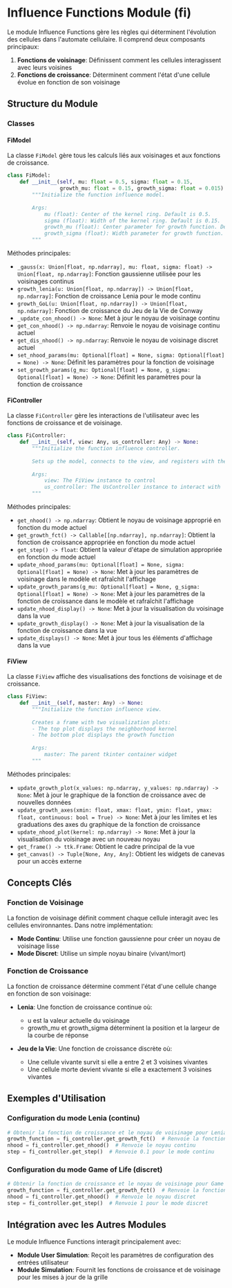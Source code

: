 # Influence Functions Module (fi)

Le module Influence Functions gère les règles qui déterminent l'évolution des cellules dans l'automate cellulaire. Il comprend deux composants principaux:

1. **Fonctions de voisinage**: Définissent comment les cellules interagissent avec leurs voisines
2. **Fonctions de croissance**: Déterminent comment l'état d'une cellule évolue en fonction de son voisinage

## Structure du Module

### Classes

#### FiModel

La classe `FiModel` gère tous les calculs liés aux voisinages et aux fonctions de croissance.

```python
class FiModel:
    def __init__(self, mu: float = 0.5, sigma: float = 0.15, 
                 growth_mu: float = 0.15, growth_sigma: float = 0.015) -> None:
        """Initialize the function influence model.
        
        Args:
            mu (float): Center of the kernel ring. Default is 0.5.
            sigma (float): Width of the kernel ring. Default is 0.15.
            growth_mu (float): Center parameter for growth function. Default is 0.15.
            growth_sigma (float): Width parameter for growth function. Default is 0.015.
        """
```

Méthodes principales:

- `_gauss(x: Union[float, np.ndarray], mu: float, sigma: float) -> Union[float, np.ndarray]`: Fonction gaussienne utilisée pour les voisinages continus
- `growth_lenia(u: Union[float, np.ndarray]) -> Union[float, np.ndarray]`: Fonction de croissance Lenia pour le mode continu
- `growth_GoL(u: Union[float, np.ndarray]) -> Union[float, np.ndarray]`: Fonction de croissance du Jeu de la Vie de Conway
- `_update_con_nhood() -> None`: Met à jour le noyau de voisinage continu
- `get_con_nhood() -> np.ndarray`: Renvoie le noyau de voisinage continu actuel
- `get_dis_nhood() -> np.ndarray`: Renvoie le noyau de voisinage discret actuel
- `set_nhood_params(mu: Optional[float] = None, sigma: Optional[float] = None) -> None`: Définit les paramètres pour la fonction de voisinage
- `set_growth_params(g_mu: Optional[float] = None, g_sigma: Optional[float] = None) -> None`: Définit les paramètres pour la fonction de croissance

#### FiController

La classe `FiController` gère les interactions de l'utilisateur avec les fonctions de croissance et de voisinage.

```python
class FiController:
    def __init__(self, view: Any, us_controller: Any) -> None:
        """Initialize the function influence controller.
        
        Sets up the model, connects to the view, and registers with the user simulation controller.
        
        Args:
            view: The FiView instance to control
            us_controller: The UsController instance to interact with
        """
```

Méthodes principales:

- `get_nhood() -> np.ndarray`: Obtient le noyau de voisinage approprié en fonction du mode actuel
- `get_growth_fct() -> Callable[[np.ndarray], np.ndarray]`: Obtient la fonction de croissance appropriée en fonction du mode actuel
- `get_step() -> float`: Obtient la valeur d'étape de simulation appropriée en fonction du mode actuel
- `update_nhood_params(mu: Optional[float] = None, sigma: Optional[float] = None) -> None`: Met à jour les paramètres de voisinage dans le modèle et rafraîchit l'affichage
- `update_growth_params(g_mu: Optional[float] = None, g_sigma: Optional[float] = None) -> None`: Met à jour les paramètres de la fonction de croissance dans le modèle et rafraîchit l'affichage
- `update_nhood_display() -> None`: Met à jour la visualisation du voisinage dans la vue
- `update_growth_display() -> None`: Met à jour la visualisation de la fonction de croissance dans la vue
- `update_displays() -> None`: Met à jour tous les éléments d'affichage dans la vue

#### FiView

La classe `FiView` affiche des visualisations des fonctions de voisinage et de croissance.

```python
class FiView:
    def __init__(self, master: Any) -> None:
        """Initialize the function influence view.
        
        Creates a frame with two visualization plots:
        - The top plot displays the neighborhood kernel
        - The bottom plot displays the growth function
        
        Args:
            master: The parent tkinter container widget
        """
```

Méthodes principales:

- `update_growth_plot(x_values: np.ndarray, y_values: np.ndarray) -> None`: Met à jour le graphique de la fonction de croissance avec de nouvelles données
- `update_growth_axes(xmin: float, xmax: float, ymin: float, ymax: float, continuous: bool = True) -> None`: Met à jour les limites et les graduations des axes du graphique de la fonction de croissance
- `update_nhood_plot(kernel: np.ndarray) -> None`: Met à jour la visualisation du voisinage avec un nouveau noyau
- `get_frame() -> ttk.Frame`: Obtient le cadre principal de la vue
- `get_canvas() -> Tuple[None, Any, Any]`: Obtient les widgets de canevas pour un accès externe

## Concepts Clés

### Fonction de Voisinage

La fonction de voisinage définit comment chaque cellule interagit avec les cellules environnantes. Dans notre implémentation:

- **Mode Continu**: Utilise une fonction gaussienne pour créer un noyau de voisinage lisse
- **Mode Discret**: Utilise un simple noyau binaire (vivant/mort)

### Fonction de Croissance

La fonction de croissance détermine comment l'état d'une cellule change en fonction de son voisinage:

- **Lenia**: Une fonction de croissance continue où:
  - u est la valeur actuelle du voisinage
  - growth_mu et growth_sigma déterminent la position et la largeur de la courbe de réponse
  
- **Jeu de la Vie**: Une fonction de croissance discrète où:
  - Une cellule vivante survit si elle a entre 2 et 3 voisines vivantes
  - Une cellule morte devient vivante si elle a exactement 3 voisines vivantes

## Exemples d'Utilisation

### Configuration du mode Lenia (continu)

```python
# Obtenir la fonction de croissance et le noyau de voisinage pour Lenia
growth_function = fi_controller.get_growth_fct()  # Renvoie la fonction growth_lenia
nhood = fi_controller.get_nhood()  # Renvoie le noyau continu
step = fi_controller.get_step()  # Renvoie 0.1 pour le mode continu
```

### Configuration du mode Game of Life (discret)

```python
# Obtenir la fonction de croissance et le noyau de voisinage pour Game of Life
growth_function = fi_controller.get_growth_fct()  # Renvoie la fonction growth_GoL
nhood = fi_controller.get_nhood()  # Renvoie le noyau discret
step = fi_controller.get_step()  # Renvoie 1 pour le mode discret
```

## Intégration avec les Autres Modules

Le module Influence Functions interagit principalement avec:

- **Module User Simulation**: Reçoit les paramètres de configuration des entrées utilisateur
- **Module Simulation**: Fournit les fonctions de croissance et de voisinage pour les mises à jour de la grille 
